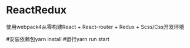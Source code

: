 # ReactRedux
使用webpack4从零构建React + React-router + Redux + Scss/Css开发环境

#安装依赖包yarn install
#运行yarn run start
